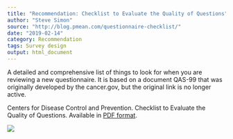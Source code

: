 ```yaml
---
title: "Recommendation: Checklist to Evaluate the Quality of Questions"
author: "Steve Simon"
source: "http://blog.pmean.com/questionnaire-checklist/"
date: "2019-02-14"
category: Recommendation
tags: Survey design
output: html_document
---
```


A detailed and comprehensive list of things to look for when you are
reviewing a new questionnaire. It is based on a document QAS-99 that was
originally developed by the cancer.gov, but the original link is no
longer active.

<!---More--->

Centers for Disease Control and Prevention. Checklist to Evaluate the
Quality of Questions. Available in [PDF
format](https://www.cdc.gov/healthyyouth/evaluation/pdf/brief15.pdf).

![](../../../web/images/19/questionnaire-checklist01.png)





